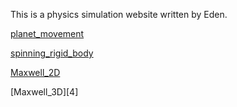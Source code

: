 This is a physics simulation website written by Eden.

[planet_movement][1]

[spinning_rigid_body][2]

[Maxwell_2D][3]

[Maxwell_3D][4]


  [1]: planet_movement/physics.html


  [2]: spinning_rigid_body/physics.html


  [3]: Maxwell_2D/physics.html

  [3]: Maxwell_3D/physics.html
